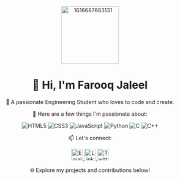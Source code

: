 <p align="center">
  <img src="https://i.ibb.co/9NN2c7H/1616687683131.jpg" alt="1616687683131" alt="Farooq Jaleel" width="150px">
</p>

<h1 align="center">👋 Hi, I'm Farooq Jaleel</h1>

<p align="center">🌟 A passionate Engineering Student who loves to code and create.</p>

<p align="center">🚀 Here are a few things I'm passionate about:</p>

<p align="center">
    <img src="https://img.shields.io/badge/HTML5-E34F26?logo=html5&logoColor=white" alt="HTML5">
  <img src="https://img.shields.io/badge/CSS3-1572B6?logo=css3&logoColor=white" alt="CSS3">
  <img src="https://img.shields.io/badge/JavaScript-F7DF1E?logo=javascript&logoColor=black" alt="JavaScript">
  <img src="https://img.shields.io/badge/Python-3776AB?logo=python&logoColor=white" alt="Python">
  <img src="https://img.shields.io/badge/C-00599C?logo=c&logoColor=white" alt="C">
  <img src="https://img.shields.io/badge/C++-00599C?logo=c%2B%2B&logoColor=white" alt="C++">

</p>

<p align="center">📫 Let's connect:</p>

<p align="center">
  <a href="mailto:farooq9n@gmail.com">
    <img src="https://your-badge-url-7.png" alt="Email" height="30px">
  </a>
  <a href="https://www.linkedin.com/in/farooq-j-868b37121/">
    <img src="https://your-badge-url-8.png" alt="LinkedIn" height="30px">
  </a>
  <a href="https://twitter.com/jinn911">
    <img src="https://your-badge-url-9.png" alt="Twitter" height="30px">
  </a>
</p>

<p align="center">🌐 Explore my projects and contributions below!</p>
